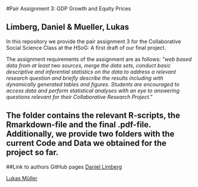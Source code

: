 #Pair Assignment 3: GDP Growth and Equity Prices
## **Limberg, Daniel & Mueller, Lukas**

In this repository we provide the pair assignment 3 for the Collaborative Social Science Class at the HSoG: A first draft of our final project. 

The assignment requirements of the assignment are as follows: *"web based data from at least two sources, merge the data sets, conduct basic descriptive and inferential statistics on the data to address a relevant research question and briefly describe the results including with dynamically generated tables and figures. Students are encouraged to access data and perform statistical analyses with an eye to answering questions relevant for their Collaborative Research Project."*

The folder contains the relevant **R-scripts**, the **Rmarkdown-file** and the final **.pdf-file**. Additionally, we provide two folders with the current Code and Data we obtained for the project so far.
---
##Link to authors GitHub pages
[Daniel Limberg](https://github.com/DanielLimberg)

[Lukas Müller](https://github.com/LukasMueller89)